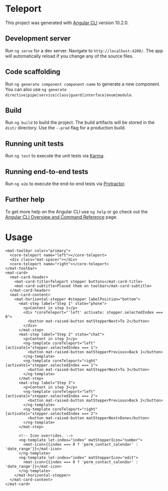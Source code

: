# Teleport

This project was generated with [Angular CLI](https://github.com/angular/angular-cli) version 10.2.0.

## Development server

Run `ng serve` for a dev server. Navigate to `http://localhost:4200/`. The app will automatically reload if you change any of the source files.

## Code scaffolding

Run `ng generate component component-name` to generate a new component. You can also use `ng generate directive|pipe|service|class|guard|interface|enum|module`.

## Build

Run `ng build` to build the project. The build artifacts will be stored in the `dist/` directory. Use the `--prod` flag for a production build.

## Running unit tests

Run `ng test` to execute the unit tests via [Karma](https://karma-runner.github.io).

## Running end-to-end tests

Run `ng e2e` to execute the end-to-end tests via [Protractor](http://www.protractortest.org/).

## Further help

To get more help on the Angular CLI use `ng help` or go check out the [Angular CLI Overview and Command Reference](https://angular.io/cli) page.

# Usage
```angular2html
<mat-toolbar color="primary">
  <core-teleport name="left"></core-teleport>
  <div class="mat-spacer"></div>
  <core-teleport name="right"></core-teleport>
</mat-toolbar>
<mat-card>
  <mat-card-header>
    <mat-card-title>Teleport stepper buttons</mat-card-title>
    <mat-card-subtitle>Placed them on toolbar</mat-card-subtitle>
  </mat-card-header>
  <mat-card-content>
    <mat-horizontal-stepper #stepper labelPosition="bottom">
      <mat-step label="Step 1" state="phone">
        <p>Content in step 1</p>
        <div *coreTeleport="'left' activate: stepper.selectedIndex === 0">
          <button mat-raised-button matStepperNext>To 2</button>
        </div>
      </mat-step>
      <mat-step label="Step 2" state="chat">
        <p>Content in step 2</p>
        <ng-template coreTeleport="left" [activate]="stepper.selectedIndex === 1">
          <button mat-raised-button matStepperPrevious>Back 1</button>
        </ng-template>
        <ng-template coreTeleport="right" [activate]="stepper.selectedIndex === 1">
          <button mat-raised-button matStepperNext>To 3</button>
        </ng-template>
      </mat-step>
      <mat-step label="Step 3">
        <p>Content in step 3</p>
        <ng-template coreTeleport="left" [activate]="stepper.selectedIndex === 2">
          <button mat-raised-button matStepperPrevious>Back 2</button>
        </ng-template>
        <ng-template coreTeleport="right" [activate]="stepper.selectedIndex === 2">
          <button mat-raised-button matStepperNext>Done</button>
        </ng-template>
      </mat-step>

      <!-- Icon overrides. -->
      <ng-template let-index="index" matStepperIcon="number">
        <mat-icon>{{index === 0 ? 'perm_contact_calendar' : 'date_range'}}</mat-icon>
      </ng-template>
      <ng-template let-index="index" matStepperIcon="edit">
        <mat-icon>{{index === 0 ? 'perm_contact_calendar' : 'date_range'}}</mat-icon>
      </ng-template>
    </mat-horizontal-stepper>
  </mat-card-content>
</mat-card>

```
